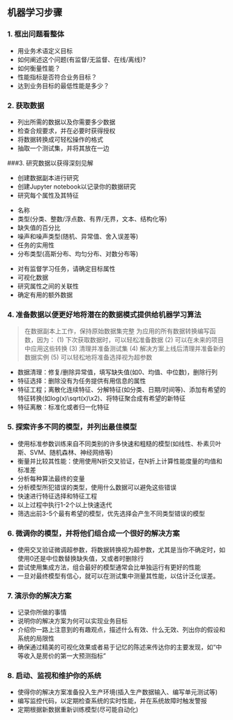 

## 机器学习步骤

### 1. 框出问题看整体

- 用业务术语定义目标
- 如何阐述这个问题(有监督/无监督、在线/离线)?
- 如何衡量性能？
- 性能指标是否符合业务目标？
- 达到业务目标的最低性能是多少？


### 2. 获取数据

- 列出所需的数据以及你需要多少数据
- 检查合规要求，并在必要时获得授权
- 将数据转换成可轻松操作的格式
- 抽取一个测试集，并将其放在一边



###3. 研究数据以获得深刻见解

- 创建数据副本进行研究
- 创建Jupyter notebook以记录你的数据研究
- 研究每个属性及其特征

* 名称
* 类型(分类、整数/浮点数、有界/无界，文本、结构化等)
* 缺失值的百分比
* 噪声和噪声类型(随机、异常值、舍入误差等)
* 任务的实用性
* 分布类型(高斯分布、均匀分布、对数分布等)

- 对有监督学习任务，请确定目标属性
- 可视化数据
- 研究属性之间的关联性
- 确定有用的额外数据


### 4. 准备数据以便更好地将潜在的数据模式提供给机器学习算法

> 在数据副本上工作，保持原始数据集完整
> 为应用的所有数据转换编写函数，因为：
> (1) 下次获取数据时，可以轻松准备数据
> (2) 可以在未来的项目中应用这些转换
> (3) 清理并准备测试集
> (4) 解决方案上线后清理并准备新的数据实例
> (5) 可以轻松地将准备选择视为超参数


- 数据清理：修复/删除异常值，填写缺失值(如0、均值、中位数)，删除行列
- 特征选择：删除没有为任务提供有用信息的属性
- 特征工程；离散化连续特征、分解特征(如分类、日期/时间等)、添加有希望的特征转换(如log(x)\sqrt(x)\x2)、将特征聚合成有希望的新特征
- 特征离散：标准化或者归一化特征


### 5. 探索许多不同的模型，并列出最佳模型

- 使用标准参数训练来自不同类别的许多快速和粗糙的模型(如线性、朴素贝叶斯、SVM、随机森林、神经网络等)
- 衡量并比较其性能：使用使用N折交叉验证，在N折上计算性能度量的均值和标准差
- 分析每种算法最终的变量
- 分析模型所犯错误的类型，使用什么数据可以避免这些错误
- 快速进行特征选择和特征工程
- 以上过程中执行1-2个以上快速迭代
- 筛选出前3-5个最有希望的模型，优先选择会产生不同类型错误的模型

### 6. 微调你的模型，并将他们组合成一个很好的解决方案

- 使用交叉验证微调超参数，将数据转换视为超参数，尤其是当你不确定时，如使用0还是中位数替换缺失值，又或者时删除行
- 尝试使用集成方法，组合最好的模型通常会比单独运行有更好的性能
- 一旦对最终模型有信心，就可以在测试集中测量其性能，以估计泛化误差。


### 7. 演示你的解决方案

- 记录你所做的事情
- 说明你的解决方案为何可以实现业务目标
- 介绍你一路上注意到的有趣观点，描述什么有效、什么无效、列出你的假设和系统的局限性
- 确保通过精美的可视化效果或者易于记忆的陈述来传达你的主要发现，如“中等收入是房价的第一大预测指标”

### 8. 启动、监视和维护你的系统

- 使得你的解决方案准备投入生产环境(插入生产数据输入、编写单元测试等)
- 编写监控代码，以定期检查系统的实时性能，并在系统故障时触发警报
- 定期根据新数据重新训练模型(尽可能自动化)
